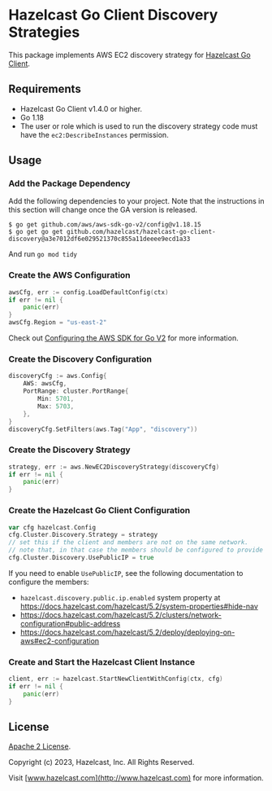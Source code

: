 # Hazelcast Go Client Discovery Strategies

This package implements AWS EC2 discovery strategy for [Hazelcast Go Client](https://github.com/hazelcast/hazelcast-go-client).

## Requirements

* Hazelcast Go Client v1.4.0 or higher.
* Go 1.18
* The user or role which is used to run the discovery strategy code must have the `ec2:DescribeInstances` permission.  

## Usage

### Add the Package Dependency

Add the following dependencies to your project.
Note that the instructions in this section will change once the GA version is released. 

```
$ go get github.com/aws/aws-sdk-go-v2/config@v1.18.15
$ go get go get github.com/hazelcast/hazelcast-go-client-discovery@a3e7012df6e029521370c855a11deeee9ecd1a33
```
And run `go mod tidy`

### Create the AWS Configuration

```go
awsCfg, err := config.LoadDefaultConfig(ctx)
if err != nil {
    panic(err)
}
awsCfg.Region = "us-east-2"
```

Check out [Configuring the AWS SDK for Go V2](https://aws.github.io/aws-sdk-go-v2/docs/configuring-sdk/) for more information.

### Create the Discovery Configuration

```go
discoveryCfg := aws.Config{
    AWS: awsCfg,
    PortRange: cluster.PortRange{
        Min: 5701,
        Max: 5703,
    },
}
discoveryCfg.SetFilters(aws.Tag("App", "discovery"))
```

### Create the Discovery Strategy

```go
strategy, err := aws.NewEC2DiscoveryStrategy(discoveryCfg)
if err != nil {
    panic(err)
}
```

### Create the Hazelcast Go Client Configuration

```go
var cfg hazelcast.Config
cfg.Cluster.Discovery.Strategy = strategy
// set this if the client and members are not on the same network.
// note that, in that case the members should be configured to provide public addresses.
cfg.Cluster.Discovery.UsePublicIP = true
```

If you need to enable `UsePublicIP`, see the following documentation to configure the members:

* `hazelcast.discovery.public.ip.enabled` system property at https://docs.hazelcast.com/hazelcast/5.2/system-properties#hide-nav
* https://docs.hazelcast.com/hazelcast/5.2/clusters/network-configuration#public-address
* https://docs.hazelcast.com/hazelcast/5.2/deploy/deploying-on-aws#ec2-configuration

### Create and Start the Hazelcast Client Instance

```go
client, err := hazelcast.StartNewClientWithConfig(ctx, cfg)
if err != nil {
    panic(err)
}
```

## License

[Apache 2 License](https://github.com/hazelcast/hazelcast-go-client-discovery/blob/master/LICENSE).

Copyright (c) 2023, Hazelcast, Inc. All Rights Reserved.

Visit [www.hazelcast.com](http://www.hazelcast.com) for more information.
